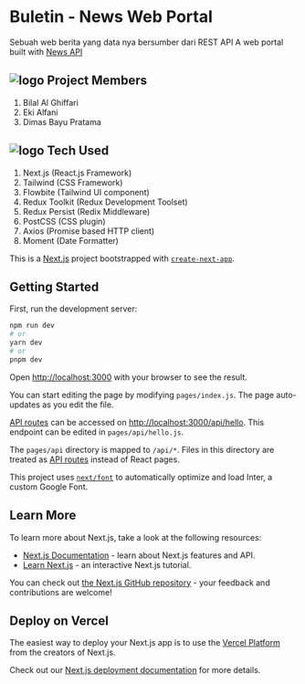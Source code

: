 # Buletin - News Web Portal
Sebuah web berita yang data nya bersumber dari REST API
A web portal built with [News API](https://newsapi.org)

## ![logo](https://github.githubassets.com/images/icons/emoji/unicode/1f465.png) Project Members
1. Bilal Al Ghiffari
2. Eki Alfani
3. Dimas Bayu Pratama

## ![logo](https://github.githubassets.com/images/icons/emoji/unicode/1f680.png) Tech Used
1. Next.js (React.js Framework)
2. Tailwind (CSS Framework)
3. Flowbite (Tailwind UI component)
4. Redux Toolkit (Redux Development Toolset)
5. Redux Persist (Redix Middleware)
6. PostCSS (CSS plugin)
7. Axios (Promise based HTTP client)
8. Moment (Date Formatter)

This is a [Next.js](https://nextjs.org/) project bootstrapped with [`create-next-app`](https://github.com/vercel/next.js/tree/canary/packages/create-next-app).

## Getting Started

First, run the development server:

```bash
npm run dev
# or
yarn dev
# or
pnpm dev
```

Open [http://localhost:3000](http://localhost:3000) with your browser to see the result.

You can start editing the page by modifying `pages/index.js`. The page auto-updates as you edit the file.

[API routes](https://nextjs.org/docs/api-routes/introduction) can be accessed on [http://localhost:3000/api/hello](http://localhost:3000/api/hello). This endpoint can be edited in `pages/api/hello.js`.

The `pages/api` directory is mapped to `/api/*`. Files in this directory are treated as [API routes](https://nextjs.org/docs/api-routes/introduction) instead of React pages.

This project uses [`next/font`](https://nextjs.org/docs/basic-features/font-optimization) to automatically optimize and load Inter, a custom Google Font.

## Learn More

To learn more about Next.js, take a look at the following resources:

- [Next.js Documentation](https://nextjs.org/docs) - learn about Next.js features and API.
- [Learn Next.js](https://nextjs.org/learn) - an interactive Next.js tutorial.

You can check out [the Next.js GitHub repository](https://github.com/vercel/next.js/) - your feedback and contributions are welcome!

## Deploy on Vercel

The easiest way to deploy your Next.js app is to use the [Vercel Platform](https://vercel.com/new?utm_medium=default-template&filter=next.js&utm_source=create-next-app&utm_campaign=create-next-app-readme) from the creators of Next.js.

Check out our [Next.js deployment documentation](https://nextjs.org/docs/deployment) for more details.
